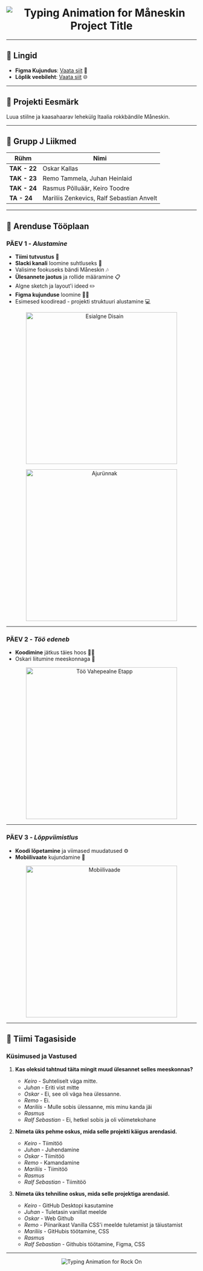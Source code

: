 <h1 align="center">
  <img src="https://readme-typing-svg.herokuapp.com?font=Fira+Code&size=32&pause=500&color=FFFFFF&center=true&vCenter=true&width=1000&height=60&lines=🎸+Grupp+J+-+Måneskin+Projekt+🎸;Stiilne+veebileht+Måneskin'ile;Projekti+autoriks+Grupp+J" alt="Typing Animation for Måneskin Project Title" />
</h1>

---

## 📌 Lingid

- **Figma Kujundus**: [Vaata siit](https://www.figma.com/design/nTpcvD8kkP8YWahdq5S2g3/Maneskin-projekt?node-id=0-1&node-type=canvas&t=NFPyMzPo9kbTipr7-0) 🎨
- **Lõplik veebileht**: [Vaata siit](https://maneskin.tak23tammela.itmajakas.ee/homepage.html) 🌐

---

## 🎯 Projekti Eesmärk

Luua stiilne ja kaasahaarav lehekülg Itaalia rokkbändile Måneskin.

---

## 👥 Grupp J Liikmed
| Rühm  | Nimi |
|-------|------|
| **TAK - 22** | Oskar Kallas |
| **TAK - 23** | Remo Tammela, Juhan Heinlaid |
| **TAK - 24** | Rasmus Põlluäär, Keiro Toodre |
| **TA - 24** | Mariliis Zenkevics, Ralf Sebastian Anvelt |

---

## 🚀 Arenduse Tööplaan

### PÄEV 1 - *Alustamine*
- **Tiimi tutvustus** 🤝
- **Slacki kanali** loomine suhtluseks 📱
- Valisime fookuseks bändi Måneskin 🎶
- **Ülesannete jaotus** ja rollide määramine 📋
- Algne sketch ja layout'i ideed ✏️
- **Figma kujunduse** loomine 👨‍🎨
- Esimesed koodiread - projekti struktuuri alustamine 💻

<p align="center">
  <img src="https://github.com/user-attachments/assets/d03e8957-0b5d-418a-9d9f-0155f48260cf" alt="Esialgne Disain" width="400">
</p>

<p align="center">
  <img src="https://github.com/user-attachments/assets/354b7e24-6f21-435c-9ded-2edf64ec1cde" alt="Ajurünnak" width="400">
</p>

---

### PÄEV 2 - *Töö edeneb*
- **Koodimine** jätkus täies hoos 👨‍💻
- Oskari liitumine meeskonnaga 🎉

<p align="center">
  <img src="https://github.com/user-attachments/assets/6ad532ed-8647-4472-9165-b8f9fa3b70c8" alt="Töö Vahepealne Etapp" width="400">
</p>

---

### PÄEV 3 - *Lõppviimistlus*
- **Koodi lõpetamine** ja viimased muudatused ⚙️
- **Mobiilivaate** kujundamine 📱

<p align="center">
  <img src="https://github.com/user-attachments/assets/8c2bb651-47a4-41c6-92c4-8942331dff87" alt="Mobiilivaade" width="400">
</p>

---

## 💬 Tiimi Tagasiside

### Küsimused ja Vastused

1. **Kas oleksid tahtnud täita mingit muud ülesannet selles meeskonnas?**
   - *Keiro* - Suhteliselt väga mitte.
   - *Juhan* - Eriti vist mitte  
   - *Oskar* - Ei, see oli väga hea ülessanne.
   - *Remo* - Ei.
   - *Mariliis* - Mulle sobis ülessanne, mis minu kanda jäi  
   - *Rasmus*  
   - *Ralf Sebastian* - Ei, hetkel sobis ja oli võimetekohane

2. **Nimeta üks pehme oskus, mida selle projekti käigus arendasid.**
   - *Keiro* - Tiimitöö
   - *Juhan* - Juhendamine  
   - *Oskar* - Tiimitöö
   - *Remo* - Kamandamine
   - *Mariliis* - Tiimitöö  
   - *Rasmus*  
   - *Ralf Sebastian* - Tiimitöö

3. **Nimeta üks tehniline oskus, mida selle projektiga arendasid.**
   - *Keiro* - GitHub Desktopi kasutamine
   - *Juhan* - Tuletasin vanillat meelde  
   - *Oskar* - Web Github
   - *Remo* - Piinarikast Vanilla CSS'i meelde tuletamist ja täiustamist
   - *Mariliis* - GitHubis töötamine, CSS  
   - *Rasmus*  
   - *Ralf Sebastian* - Githubis töötamine, Figma, CSS

---

<p align="center">
  <img src="https://readme-typing-svg.herokuapp.com?font=Fira+Code&size=24&pause=500&color=FFFFFF&center=true&vCenter=true&width=600&height=40&lines=🌟+Rocki+koos+Måneskin'iga!+🌟" alt="Typing Animation for Rock On" />
</p>
